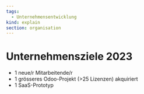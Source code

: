 ```yaml
---
tags:
  - Unternehmensentwicklung
kind: explain
section: organisation
---
```

# Unternehmensziele 2023

* 1 neue/r Mitarbeitende/r
* 1 grösseres Odoo-Projekt (>25 Lizenzen) akquiriert
* 1 SaaS-Prototyp
